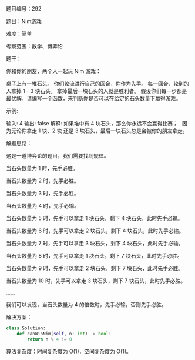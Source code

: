 题目编号：292

题目：Nim游戏

难度：简单

考察范围：数学、博弈论

题干：

你和你的朋友，两个人一起玩 Nim 游戏：

桌子上有一堆石头。
你们轮流进行自己的回合，你作为先手。
每一回合，轮到的人拿掉 1 - 3 块石头。
拿掉最后一块石头的人就是胜利者。
假设你们每一步都是最优解。请编写一个函数，来判断你是否可以在给定的石头数量下赢得游戏。

示例:

输入: 4
输出: false 
解释: 如果堆中有 4 块石头，那么你永远不会赢得比赛；
     因为无论你拿走 1 块、2 块 还是 3 块石头，最后一块石头总是会被你的朋友拿走。

解题思路：

这是一道博弈论的题目，我们需要找到规律。

当石头数量为 1 时，先手必胜。

当石头数量为 2 时，先手必胜。

当石头数量为 3 时，先手必胜。

当石头数量为 4 时，先手必输。

当石头数量为 5 时，先手可以拿走 1 块石头，剩下 4 块石头，此时先手必输。

当石头数量为 6 时，先手可以拿走 2 块石头，剩下 4 块石头，此时先手必输。

当石头数量为 7 时，先手可以拿走 3 块石头，剩下 4 块石头，此时先手必输。

当石头数量为 8 时，先手可以拿走 1 块石头，剩下 7 块石头，此时先手必胜。

当石头数量为 9 时，先手可以拿走 2 块石头，剩下 7 块石头，此时先手必胜。

当石头数量为 10 时，先手可以拿走 3 块石头，剩下 7 块石头，此时先手必胜。

......

我们可以发现，当石头数量为 4 的倍数时，先手必输，否则先手必胜。

解决方案：

```python
class Solution:
    def canWinNim(self, n: int) -> bool:
        return n % 4 != 0
```

算法复杂度：时间复杂度为 O(1)，空间复杂度为 O(1)。